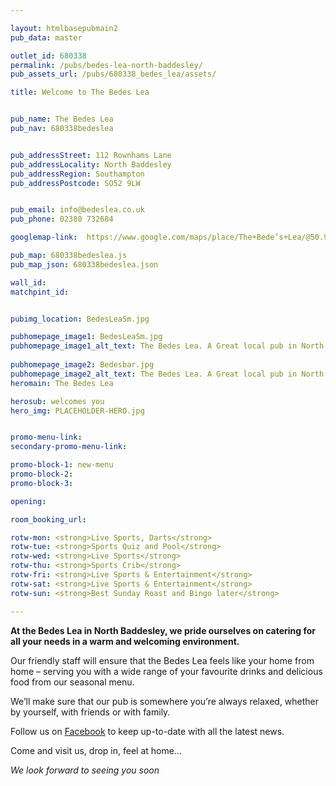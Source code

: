 ```yaml
---

layout: htmlbasepubmain2
pub_data: master

outlet_id: 680338
permalink: /pubs/bedes-lea-north-baddesley/
pub_assets_url: /pubs/680338_bedes_lea/assets/

title: Welcome to The Bedes Lea


pub_name: The Bedes Lea
pub_nav: 680338bedeslea


pub_addressStreet: 112 Rownhams Lane
pub_addressLocality: North Baddesley
pub_addressRegion: Southampton
pub_addressPostcode: SO52 9LW


pub_email: info@bedeslea.co.uk
pub_phone: 02380 732684

googlemap-link:  https://www.google.com/maps/place/The+Bede’s+Lea/@50.9763,-1.4503907,17z/data=!3m1!4b1!4m5!3m4!1s0x0:0x37efea5164d1f362!8m2!3d50.9763!4d-1.448202

pub_map: 680338bedeslea.js
pub_map_json: 680338bedeslea.json

wall_id:
matchpint_id: 


pubimg_location: BedesLeaSm.jpg

pubhomepage_image1: BedesLeaSm.jpg
pubhomepage_image1_alt_text: The Bedes Lea. A Great local pub in North Baddesley, Southampton
 
pubhomepage_image2: Bedesbar.jpg
pubhomepage_image2_alt_text: The Bedes Lea. A Great local pub in North Baddesley, Southampton
heromain: The Bedes Lea

herosub: welcomes you
hero_img: PLACEHOLDER-HERO.jpg


promo-menu-link:
secondary-promo-menu-link:

promo-block-1: new-menu
promo-block-2: 
promo-block-3: 

opening: 

room_booking_url: 

rotw-mon: <strong>Live Sports, Darts</strong>
rotw-tue: <strong>Sports Quiz and Pool</strong>
rotw-wed: <strong>Live Sports</strong>
rotw-thu: <strong>Sports Crib</strong>
rotw-fri: <strong>Live Sports & Entertainment</strong>
rotw-sat: <strong>Live Sports & Entertainment</strong>
rotw-sun: <strong>Best Sunday Roast and Bingo later</strong>

---
```



**At the Bedes Lea in North Baddesley, we pride ourselves on catering for all your needs in a warm and welcoming environment.**

Our friendly staff will ensure that the Bedes Lea feels like your home from home – serving you with a wide range of your favourite drinks and delicious food from our seasonal menu.

We’ll make sure that our pub is somewhere you’re always relaxed, whether by yourself, with friends or with family. 

Follow us on <a href="https://www.facebook.com/BedesLeapub/" target="_blank">Facebook</a> to keep up-to-date with all the latest news.

Come and visit us, drop in, feel at home… 

*We look forward to seeing you soon*



